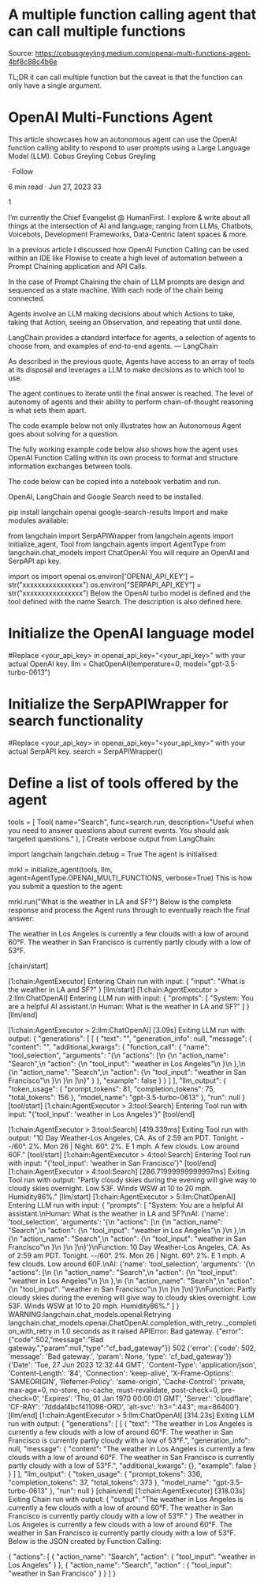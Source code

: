 # A multiple function calling agent that can call multiple functions
Source: https://cobusgreyling.medium.com/openai-multi-functions-agent-4bf8c88c4b6e

TL;DR it can call multiple function but the caveat is that the function can only have a single argument.

# OpenAI Multi-Functions Agent
This article showcases how an autonomous agent can use the OpenAI function calling ability to respond to user prompts using a Large Language Model (LLM).
Cobus Greyling
Cobus Greyling

·
Follow

6 min read
·
Jun 27, 2023
33


1





I’m currently the Chief Evangelist @ HumanFirst. I explore & write about all things at the intersection of AI and language; ranging from LLMs, Chatbots, Voicebots, Development Frameworks, Data-Centric latent spaces & more.

In a previous article I discussed how OpenAI Function Calling can be used within an IDE like Flowise to create a high level of automation between a Prompt Chaining application and API Calls.

In the case of Prompt Chaining the chain of LLM prompts are design and sequenced as a state machine. With each node of the chain being connected.

Agents involve an LLM making decisions about which Actions to take, taking that Action, seeing an Observation, and repeating that until done.

LangChain provides a standard interface for agents, a selection of agents to choose from, and examples of end-to-end agents. — LangChain

As described in the previous quote, Agents have access to an array of tools at its disposal and leverages a LLM to make decisions as to which tool to use.

The agent continues to iterate until the final answer is reached. The level of autonomy of agents and their ability to perform chain-of-thought reasoning is what sets them apart.

The code example below not only illustrates how an Autonomous Agent goes about solving for a question.

The fully working example code below also shows how the agent uses OpenAI Function Calling within its own process to format and structure information exchanges between tools.

The code below can be copied into a notebook verbatim and run.

OpenAI, LangChain and Google Search need to be installed.

pip install langchain openai google-search-results
Import and make modules available:

from langchain import SerpAPIWrapper
from langchain.agents import initialize_agent, Tool
from langchain.agents import AgentType
from langchain.chat_models import ChatOpenAI
You will require an OpenAI and SerpAPI api key.

import os
import openai
os.environ['OPENAI_API_KEY'] = str("xxxxxxxxxxxxxxxx")
os.environ["SERPAPI_API_KEY"] = str("xxxxxxxxxxxxxxxx")
Below the OpenAI turbo model is defined and the tool defined with the name Search. The description is also defined here.

# Initialize the OpenAI language model
#Replace <your_api_key> in openai_api_key="<your_api_key>" with your actual OpenAI key.
llm = ChatOpenAI(temperature=0, model="gpt-3.5-turbo-0613")

# Initialize the SerpAPIWrapper for search functionality
#Replace <your_api_key> in openai_api_key="<your_api_key>" with your actual SerpAPI key.
search = SerpAPIWrapper()

# Define a list of tools offered by the agent
tools = [
    Tool(
        name="Search",
        func=search.run,
        description="Useful when you need to answer questions about current events. You should ask targeted questions."
    ),
]
Create verbose output from LangChain:

import langchain
langchain.debug = True
The agent is initialised:

mrkl = initialize_agent(tools, llm, agent=AgentType.OPENAI_MULTI_FUNCTIONS, verbose=True)
This is how you submit a question to the agent:

mrkl.run("What is the weather in LA and SF?")
Below is the complete response and process the Agent runs through to eventually reach the final answer:

The weather in Los Angeles is currently a few clouds with a low of around 60°F. The weather in San Francisco is currently partly cloudy with a low of 53°F.

[chain/start] 

[1:chain:AgentExecutor] Entering Chain run with input:
{
  "input": "What is the weather in LA and SF?"
}
[llm/start] [1:chain:AgentExecutor > 2:llm:ChatOpenAI] 
Entering LLM run with input:
{
  "prompts": [
    "System: You are a helpful AI assistant.\n
             Human: What is the weather in LA and SF?"
  ]
}
[llm/end] 

[1:chain:AgentExecutor > 2:llm:ChatOpenAI] [3.09s] 
Exiting LLM run with output:
{
  "generations": [
    [
      {
        "text": "",
        "generation_info": null,
        "message": {
          "content": "",
          "additional_kwargs": {
            "function_call": {
              "name": "tool_selection",
              "arguments": "{\n  \"actions\": [\n    {\n      \"action_name\": \"Search\",\n      \"action\": {\n        \"tool_input\": \"weather in Los Angeles\"\n      }\n    },\n    {\n      \"action_name\": \"Search\",\n      \"action\": {\n        \"tool_input\": \"weather in San Francisco\"\n      }\n    }\n  ]\n}"
            }
          },
          "example": false
        }
      }
    ]
  ],
  "llm_output": {
    "token_usage": {
      "prompt_tokens": 81,
      "completion_tokens": 75,
      "total_tokens": 156
    },
    "model_name": "gpt-3.5-turbo-0613"
  },
  "run": null
}
[tool/start] 
[1:chain:AgentExecutor > 3:tool:Search] Entering Tool run with input:
"{'tool_input': 'weather in Los Angeles'}"
[tool/end] 

[1:chain:AgentExecutor > 3:tool:Search] 
[419.339ms] 
Exiting Tool run with output:
"10 Day Weather-Los Angeles, CA. As of 2:59 am PDT. Tonight. --/60°. 2%. Mon 26 | Night. 60°. 2%. E 1 mph. A few clouds. Low around 60F."
[tool/start] [1:chain:AgentExecutor > 4:tool:Search] Entering Tool run with input:
"{'tool_input': 'weather in San Francisco'}"
[tool/end] [1:chain:AgentExecutor > 4:tool:Search] [286.71999999999997ms] Exiting Tool run with output:
"Partly cloudy skies during the evening will give way to cloudy skies overnight. Low 53F. Winds WSW at 10 to 20 mph. Humidity86%."
[llm/start] [1:chain:AgentExecutor > 5:llm:ChatOpenAI] Entering LLM run with input:
{
  "prompts": [
    "System: You are a helpful AI assistant.\nHuman: What is the weather in LA and SF?\nAI: {'name': 'tool_selection', 'arguments': '{\\n  \"actions\": [\\n    {\\n      \"action_name\": \"Search\",\\n      \"action\": {\\n        \"tool_input\": \"weather in Los Angeles\"\\n      }\\n    },\\n    {\\n      \"action_name\": \"Search\",\\n      \"action\": {\\n        \"tool_input\": \"weather in San Francisco\"\\n      }\\n    }\\n  ]\\n}'}\nFunction: 10 Day Weather-Los Angeles, CA. As of 2:59 am PDT. Tonight. --/60°. 2%. Mon 26 | Night. 60°. 2%. E 1 mph. A few clouds. Low around 60F.\nAI: {'name': 'tool_selection', 'arguments': '{\\n  \"actions\": [\\n    {\\n      \"action_name\": \"Search\",\\n      \"action\": {\\n        \"tool_input\": \"weather in Los Angeles\"\\n      }\\n    },\\n    {\\n      \"action_name\": \"Search\",\\n      \"action\": {\\n        \"tool_input\": \"weather in San Francisco\"\\n      }\\n    }\\n  ]\\n}'}\nFunction: Partly cloudy skies during the evening will give way to cloudy skies overnight. Low 53F. Winds WSW at 10 to 20 mph. Humidity86%."
  ]
}
WARNING:langchain.chat_models.openai:Retrying langchain.chat_models.openai.ChatOpenAI.completion_with_retry.<locals>._completion_with_retry in 1.0 seconds as it raised APIError: Bad gateway. {"error":{"code":502,"message":"Bad gateway.","param":null,"type":"cf_bad_gateway"}} 502 {'error': {'code': 502, 'message': 'Bad gateway.', 'param': None, 'type': 'cf_bad_gateway'}} {'Date': 'Tue, 27 Jun 2023 12:32:44 GMT', 'Content-Type': 'application/json', 'Content-Length': '84', 'Connection': 'keep-alive', 'X-Frame-Options': 'SAMEORIGIN', 'Referrer-Policy': 'same-origin', 'Cache-Control': 'private, max-age=0, no-store, no-cache, must-revalidate, post-check=0, pre-check=0', 'Expires': 'Thu, 01 Jan 1970 00:00:01 GMT', 'Server': 'cloudflare', 'CF-RAY': '7dddaf4bcf411098-ORD', 'alt-svc': 'h3=":443"; ma=86400'}.
[llm/end] [1:chain:AgentExecutor > 5:llm:ChatOpenAI] [314.23s] Exiting LLM run with output:
{
  "generations": [
    [
      {
        "text": "The weather in Los Angeles is currently a few clouds with a low of around 60°F. The weather in San Francisco is currently partly cloudy with a low of 53°F.",
        "generation_info": null,
        "message": {
          "content": "The weather in Los Angeles is currently a few clouds with a low of around 60°F. The weather in San Francisco is currently partly cloudy with a low of 53°F.",
          "additional_kwargs": {},
          "example": false
        }
      }
    ]
  ],
  "llm_output": {
    "token_usage": {
      "prompt_tokens": 336,
      "completion_tokens": 37,
      "total_tokens": 373
    },
    "model_name": "gpt-3.5-turbo-0613"
  },
  "run": null
}
[chain/end] [1:chain:AgentExecutor] [318.03s] Exiting Chain run with output:
{
  "output": "The weather in Los Angeles is currently a few clouds with a low of around 60°F. The weather in San Francisco is currently partly cloudy with a low of 53°F."
}
The weather in Los Angeles is currently a few clouds with a low of around 60°F. The weather in San Francisco is currently partly cloudy with a low of 53°F.
Below is the JSON created by Function Calling:

{
 "actions": 
 [
  {
  "action_name": "Search",
   "action": 
   {
   "tool_input": "weather in Los Angeles"
   }
  },
  {
  "action_name": "Search",
   "action" : 
   {
   "tool_input": "weather in San Francisco"
   }
  }
 ]
}